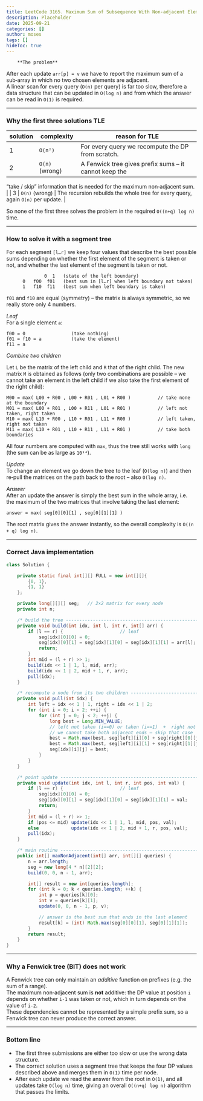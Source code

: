 ```yaml
---
title: LeetCode 3165. Maximum Sum of Subsequence With Non-adjacent Elements - 
description: Placeholder
date: 2025-09-21
categories: []
author: moses
tags: []
hideToc: true
---
```

        **The problem**  
After each update `arr[p] = v` we have to report the maximum sum of a
sub‑array in which no two chosen elements are adjacent.  
A linear scan for every query (`O(n)` per query) is far too slow,
therefore a data structure that can be updated in `O(log n)` and from
which the answer can be read in `O(1)` is required.

---

### Why the first three solutions TLE

| solution | complexity | reason for TLE |
|----------|------------|----------------|
| 1 | `O(n²)` | For every query we recompute the DP from scratch. |
| 2 | `O(n)` (wrong) | A Fenwick tree gives prefix sums – it cannot keep the
  “take / skip” information that is needed for the maximum
  non‑adjacent sum. |
| 3 | `O(n)` (wrong) | The recursion rebuilds the whole tree for every query,
  again `O(n)` per update. |

So none of the first three solves the problem in the required
`O((n+q) log n)` time.

---

### How to solve it with a segment tree

For each segment `[l…r]` we keep four values that describe the best
possible sums depending on whether the first element of the segment is
taken or not, and whether the last element of the segment is taken or
not.

```
              0  1   (state of the left boundary)
      0   f00  f01   (best sum in [l…r] when left boundary not taken)
      1   f10  f11   (best sum when left boundary is taken)
```

`f01` and `f10` are equal (symmetry) – the matrix is always symmetric,
so we really store only 4 numbers.

*Leaf*  
For a single element `a`:

```
f00 = 0                 (take nothing)
f01 = f10 = a           (take the element)
f11 = a
```

*Combine two children*

Let `L` be the matrix of the left child and `R` that of the right child.
The new matrix `M` is obtained as follows (only two combinations are
possible – we cannot take an element in the left child if we also take
the first element of the right child):

```
M00 = max( L00 + R00 , L00 + R01 , L01 + R00 )          // take none at the boundary
M01 = max( L00 + R01 , L00 + R11 , L01 + R01 )          // left not taken, right taken
M10 = max( L10 + R00 , L10 + R01 , L11 + R00 )          // left taken, right not taken
M11 = max( L10 + R01 , L10 + R11 , L11 + R01 )          // take both boundaries
```

All four numbers are computed with `max`, thus the tree still works
with `long` (the sum can be as large as `10¹⁴`).

*Update*  
To change an element we go down the tree to the leaf
(`O(log n)`) and then re‑pull the matrices on the path back to the
root – also `O(log n)`.

*Answer*  
After an update the answer is simply the best sum in the whole array,
i.e. the maximum of the two matrices that involve taking the last
element:

```
answer = max( seg[0][0][1] , seg[0][1][1] )
```

The root matrix gives the answer instantly, so the overall complexity
is `O((n + q) log n)`.

---

### Correct Java implementation

```java
class Solution {

    private static final int[][] FULL = new int[][]{
        {0, 1},
        {1, 1}
    };

    private long[][][] seg;   // 2×2 matrix for every node
    private int n;

    /* build the tree --------------------------------------------------- */
    private void build(int idx, int l, int r, int[] arr) {
        if (l == r) {                     // leaf
            seg[idx][0][0] = 0;
            seg[idx][0][1] = seg[idx][1][0] = seg[idx][1][1] = arr[l];
            return;
        }
        int mid = (l + r) >> 1;
        build(idx << 1 | 1, l, mid, arr);
        build(idx << 1 | 2, mid + 1, r, arr);
        pull(idx);
    }

    /* recompute a node from its two children ---------------------------- */
    private void pull(int idx) {
        int left = idx << 1 | 1, right = idx << 1 | 2;
        for (int i = 0; i < 2; ++i) {
            for (int j = 0; j < 2; ++j) {
                long best = Long.MIN_VALUE;
                // left not taken (i==0) or taken (i==1)  +  right not taken (0) or taken (1)
                // we cannot take both adjacent ends – skip that case
                best = Math.max(best, seg[left][i][0] + seg[right][0][j]); // skip right end
                best = Math.max(best, seg[left][i][1] + seg[right][1][j]); // take right end
                seg[idx][i][j] = best;
            }
        }
    }

    /* point update ----------------------------------------------------- */
    private void update(int idx, int l, int r, int pos, int val) {
        if (l == r) {                     // leaf
            seg[idx][0][0] = 0;
            seg[idx][0][1] = seg[idx][1][0] = seg[idx][1][1] = val;
            return;
        }
        int mid = (l + r) >> 1;
        if (pos <= mid) update(idx << 1 | 1, l, mid, pos, val);
        else            update(idx << 1 | 2, mid + 1, r, pos, val);
        pull(idx);
    }

    /* main routine ----------------------------------------------------- */
    public int[] maxNonAdjacent(int[] arr, int[][] queries) {
        n = arr.length;
        seg = new long[4 * n][2][2];
        build(0, 0, n - 1, arr);

        int[] result = new int[queries.length];
        for (int k = 0; k < queries.length; ++k) {
            int p = queries[k][0];
            int v = queries[k][1];
            update(0, 0, n - 1, p, v);

            // answer is the best sum that ends in the last element
            result[k] = (int) Math.max(seg[0][0][1], seg[0][1][1]);
        }
        return result;
    }
}
```

---

### Why a Fenwick tree (BIT) does **not** work

A Fenwick tree can only maintain an *additive* function on prefixes
(e.g. the sum of a range).  
The maximum non‑adjacent sum is **not** additive: the DP value at
position `i` depends on whether `i‑1` was taken or not, which in turn
depends on the value of `i‑2`.  
These dependencies cannot be represented by a simple prefix sum, so a
Fenwick tree can never produce the correct answer.

---

### Bottom line

* The first three submissions are either too slow or use the wrong
  data structure.
* The correct solution uses a segment tree that keeps the four DP
  values described above and merges them in `O(1)` time per node.
* After each update we read the answer from the root in `O(1)`, and
  all updates take `O(log n)` time, giving an overall
  `O((n+q) log n)` algorithm that passes the limits.